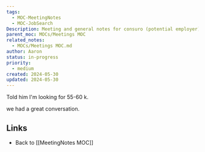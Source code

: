 ```yaml
---
tags:
  - MOC-MeetingNotes
  - MOC-JobSearch
Description: Meeting and general notes for consuro (potential employer)
parent_moc: MOCs/Meetings MOC
related_notes:
  - MOCs/Meetings MOC.md
author: Aaron
status: in-progress
priority:
  - medium
created: 2024-05-30
updated: 2024-05-30
---
```

Told him I'm looking for 55-60 k. 

we had a great conversation. 

## Links
- Back to [[MeetingNotes MOC]]